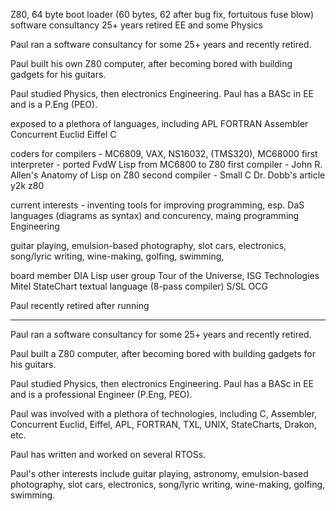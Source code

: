 Z80, 64 byte boot loader (60 bytes, 62 after bug fix,  fortuitous fuse blow)
software consultancy 25+ years
retired
EE and some Physics

Paul ran a software consultancy for some 25+ years and recently retired.

Paul built his own Z80 computer, after becoming bored with building gadgets for his guitars.

Paul studied Physics, then electronics Engineering.  Paul has a BASc in EE and is a P.Eng (PEO).

exposed to a plethora of languages, including
APL
FORTRAN
Assembler
Concurrent Euclid
Eiffel
C

coders for compilers - MC6809, VAX, NS16032, (TMS320), MC68000
first interpreter - ported FvdW Lisp from MC6800 to Z80
first compiler - John R. Allen's Anatomy of Lisp on Z80
second compiler - Small C
Dr. Dobb's article
y2k
z80

current interests - inventing tools for improving programming, esp. DaS languages (diagrams as syntax) and concurency, maing programming Engineering

guitar playing, emulsion-based photography, slot cars, electronics, song/lyric writing, wine-making, golfing, swimming,

board member DIA
Lisp user group
Tour of the Universe, ISG Technologies
Mitel
StateChart textual language (8-pass compiler)
S/SL
OCG

Paul recently retired after running

---

Paul ran a software consultancy for some 25+ years and recently retired.

Paul built a Z80 computer, after becoming bored with building gadgets for his guitars.

Paul studied Physics, then electronics Engineering.  Paul has a BASc in EE and is a professional Engineer (P.Eng, PEO).

Paul was involved with a plethora of technologies, including C, Assembler, Concurrent Euclid, Eiffel, APL, FORTRAN, TXL, UNIX, StateCharts, Drakon, etc.

Paul has written and worked on several RTOSs.

Paul's other interests include guitar playing, astronomy, emulsion-based photography, slot cars, electronics, song/lyric writing, wine-making, golfing, swimming.